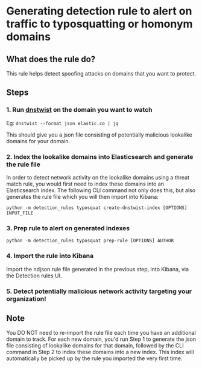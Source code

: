 # Generating detection rule to alert on traffic to typosquatting or homonym domains

## What does the rule do?

This rule helps detect spoofing attacks on domains that you want to protect.


## Steps

### 1. Run [dnstwist](https://github.com/elceef/dnstwist) on the domain you want to watch

Eg: `dnstwist --format json elastic.co | jq`

This should give you a json file consisting of potentially malicious lookalike domains for your domain.

### 2. Index the lookalike domains into Elasticsearch and generate the rule file

In order to detect network activity on the lookalike domains using a threat match rule, you would first need to index these domains into an Elasticsearch index. The following CLI command not only does this, but also generates the rule file which you will then import into Kibana:

`python -m detection_rules typosquat create-dnstwist-index [OPTIONS] INPUT_FILE`

### 3. Prep rule to alert on generated indexes

`python -m detection_rules typosquat prep-rule [OPTIONS] AUTHOR`


### 4. Import the rule into Kibana

Import the ndjson rule file generated in the previous step, into Kibana, via the Detection rules UI. 

### 5. Detect potentially malicious network activity targeting your organization!


## Note

You DO NOT need to re-import the rule file each time you have an additional domain to track. For each new domain, you'd run Step 1 to generate the json file consisting of lookalike domains for that domain, followed by the CLI command in Step 2 to index these domains into a new index. This index will automatically be picked up by the rule you imported the very first time.